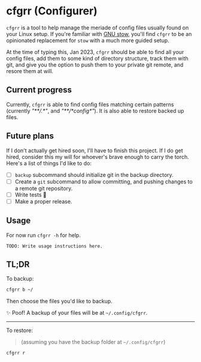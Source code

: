 # cfgrr (Configurer)

`cfgrr` is a tool to help manage the meriade of config files usually found on your Linux setup. If you're familiar with [GNU stow](https://www.gnu.org/software/stow/), you'll find `cfgrr` to be an opinionated replacement for `stow` with a much more guided setup.

At the time of typing this, Jan 2023, `cfgrr` should be able to find all your config files, add them to some kind of directory structure, track them with git, and give you the option to push them to your private git remote, and resore them at will.

## Current progress

Currently, `cfgrr` is able to find config files matching certain patterns (currently _"\*\*/.\*"_, and _"\*\*/\*config\*"_). It is also able to restore backed up files.

## Future plans

If I don't actually get hired soon, I'll have to finish this project. If I do get hired, consider this my will for whoever's brave enough to carry the torch. Here's a list of things I'd like to do:

- [ ] `backup` subcommand should initialize git in the backup directory.
- [ ] Create a `git` subcommand to allow committing, and pushing changes to a remote git repository.
- [ ] Write tests :eyes:
- [ ] Make a proper release.

## Usage

For now run `cfgrr -h` for help.

```
TODO: Write usage instructions here.
```

## TL;DR

To backup:

```sh
cfgrr b ~/
```

Then choose the files you'd like to backup.

:sparkles: Poof! A backup of your files will be at `~/.config/cfgrr`.

---

To restore:

> (assuming you have the backup folder at `~/.config/cfgrr`)

```sh
cfgrr r
```
